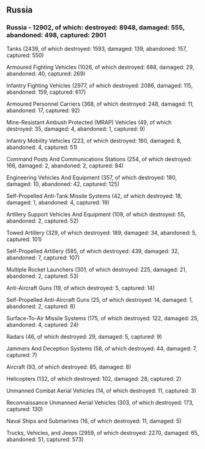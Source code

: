 
 
 ## Russia
 
 ### Russia - 12902, of which: destroyed: 8948, damaged: 555, abandoned: 498, captured: 2901

 

 

 Tanks (2439, of which destroyed: 1593, damaged: 139, abandoned: 157, captured: 550)

 Armoured Fighting Vehicles (1026, of which destroyed: 688, damaged: 29, abandoned: 40, captured: 269)

 Infantry Fighting Vehicles (2977, of which destroyed: 2086, damaged: 115, abandoned: 159, captured: 617)

 Armoured Personnel Carriers (368, of which destroyed: 248, damaged: 11, abandoned: 17, captured: 92)

 Mine-Resistant Ambush Protected (MRAP) Vehicles (49, of which destroyed: 35, damaged: 4, abandoned: 1, captured: 9)

 Infantry Mobility Vehicles (223, of which destroyed: 160, damaged: 8, abandoned: 4, captured: 51)

 Command Posts And Communications Stations (254, of which destroyed: 166, damaged: 2, abandoned: 2, captured: 84)

 Engineering Vehicles And Equipment (357, of which destroyed: 180, damaged: 10, abandoned: 42, captured: 125)

 Self-Propelled Anti-Tank Missile Systems (42, of which destroyed: 18, damaged: 1, abandoned: 4, captured: 19)

 Artillery Support Vehicles And Equipment (109, of which destroyed: 55, abandoned: 2, captured: 52)

 Towed Artillery (329, of which destroyed: 189, damaged: 34, abandoned: 5, captured: 101)

 Self-Propelled Artillery (585, of which destroyed: 439, damaged: 32, abandoned: 7, captured: 107)

 Multiple Rocket Launchers (301, of which destroyed: 225, damaged: 21, abandoned: 2, captured: 53)

 Anti-Aircraft Guns (19, of which destroyed: 5, captured: 14)

 Self-Propelled Anti-Aircraft Guns (25, of which destroyed: 14, damaged: 1, abandoned: 2, captured: 8)

 Surface-To-Air Missile Systems (175, of which destroyed: 122, damaged: 25, abandoned: 4, captured: 24)

 Radars (46, of which destroyed: 29, damaged: 5, captured: 9)

 Jammers And Deception Systems (58, of which destroyed: 44, damaged: 7, captured: 7)

 Aircraft (93, of which destroyed: 85, damaged: 8)

 Helicopters (132, of which destroyed: 102, damaged: 28, captured: 2)

 Unmanned Combat Aerial Vehicles (14, of which destroyed: 11, captured: 3)

 Reconnaissance Unmanned Aerial Vehicles (303, of which destroyed: 173, captured: 130)

 Naval Ships and Submarines (16, of which destroyed: 11, damaged: 5)

 Trucks, Vehicles, and Jeeps (2959, of which destroyed: 2270, damaged: 65, abandoned: 51, captured: 573)

